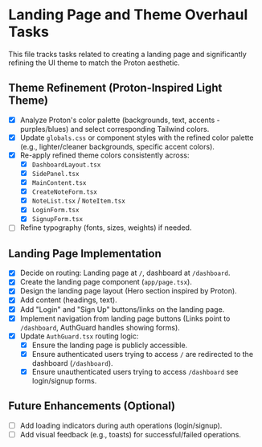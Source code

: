 # Landing Page and Theme Overhaul Tasks

This file tracks tasks related to creating a landing page and significantly refining the UI theme to match the Proton aesthetic.

## Theme Refinement (Proton-Inspired Light Theme)

- [x] Analyze Proton's color palette (backgrounds, text, accents - purples/blues) and select corresponding Tailwind colors.
- [x] Update `globals.css` or component styles with the refined color palette (e.g., lighter/cleaner backgrounds, specific accent colors).
- [x] Re-apply refined theme colors consistently across:
    - [x] `DashboardLayout.tsx`
    - [x] `SidePanel.tsx`
    - [x] `MainContent.tsx`
    - [x] `CreateNoteForm.tsx`
    - [x] `NoteList.tsx` / `NoteItem.tsx`
    - [x] `LoginForm.tsx`
    - [x] `SignupForm.tsx`
- [ ] Refine typography (fonts, sizes, weights) if needed.

## Landing Page Implementation

- [x] Decide on routing: Landing page at `/`, dashboard at `/dashboard`.
- [x] Create the landing page component (`app/page.tsx`).
- [x] Design the landing page layout (Hero section inspired by Proton).
- [x] Add content (headings, text).
- [x] Add "Login" and "Sign Up" buttons/links on the landing page.
- [x] Implement navigation from landing page buttons (Links point to `/dashboard`, AuthGuard handles showing forms).
- [x] Update `AuthGuard.tsx` routing logic:
    - [x] Ensure the landing page is publicly accessible.
    - [x] Ensure authenticated users trying to access `/` are redirected to the dashboard (`/dashboard`).
    - [x] Ensure unauthenticated users trying to access `/dashboard` see login/signup forms.

## Future Enhancements (Optional)

- [ ] Add loading indicators during auth operations (login/signup).
- [ ] Add visual feedback (e.g., toasts) for successful/failed operations. 